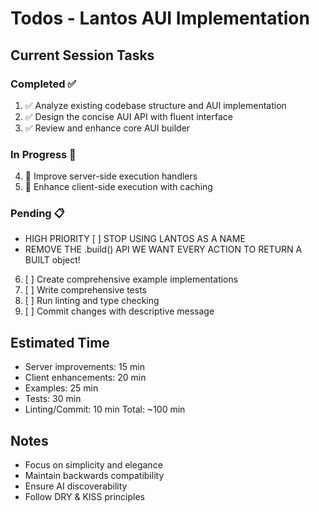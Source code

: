 # Todos - Lantos AUI Implementation

## Current Session Tasks

### Completed ✅
1. ✅ Analyze existing codebase structure and AUI implementation
2. ✅ Design the concise AUI API with fluent interface
3. ✅ Review and enhance core AUI builder

### In Progress 🔄
4. 🔄 Improve server-side execution handlers
5. 🔄 Enhance client-side execution with caching

### Pending 📋
-  HIGH PRIORITY [ ] STOP USING LANTOS AS A NAME
- REMOVE THE .build() API WE WANT EVERY ACTION TO RETURN A BUILT object!
6. [ ] Create comprehensive example implementations
7. [ ] Write comprehensive tests
8. [ ] Run linting and type checking
9. [ ] Commit changes with descriptive message

## Estimated Time
- Server improvements: 15 min
- Client enhancements: 20 min
- Examples: 25 min
- Tests: 30 min
- Linting/Commit: 10 min
Total: ~100 min

## Notes
- Focus on simplicity and elegance
- Maintain backwards compatibility
- Ensure AI discoverability
- Follow DRY & KISS principles